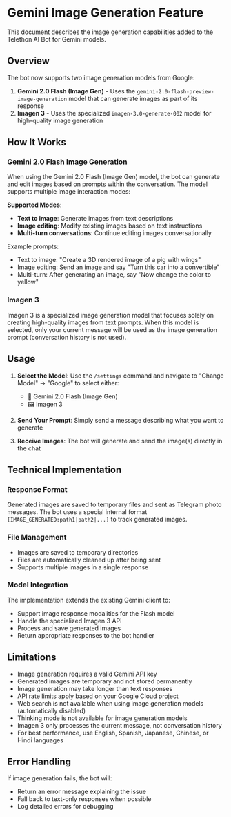 # Gemini Image Generation Feature

This document describes the image generation capabilities added to the Telethon AI Bot for Gemini models.

## Overview

The bot now supports two image generation models from Google:

1. **Gemini 2.0 Flash (Image Gen)** - Uses the `gemini-2.0-flash-preview-image-generation` model that can generate images as part of its response
2. **Imagen 3** - Uses the specialized `imagen-3.0-generate-002` model for high-quality image generation

## How It Works

### Gemini 2.0 Flash Image Generation

When using the Gemini 2.0 Flash (Image Gen) model, the bot can generate and edit images based on prompts within the conversation. The model supports multiple image interaction modes:

**Supported Modes**:
- **Text to image**: Generate images from text descriptions
- **Image editing**: Modify existing images based on text instructions
- **Multi-turn conversations**: Continue editing images conversationally

Example prompts:
- Text to image: "Create a 3D rendered image of a pig with wings"
- Image editing: Send an image and say "Turn this car into a convertible"
- Multi-turn: After generating an image, say "Now change the color to yellow"

### Imagen 3

Imagen 3 is a specialized image generation model that focuses solely on creating high-quality images from text prompts. When this model is selected, only your current message will be used as the image generation prompt (conversation history is not used).

## Usage

1. **Select the Model**: Use the `/settings` command and navigate to "Change Model" → "Google" to select either:
   - 🎨 Gemini 2.0 Flash (Image Gen)
   - 🖼️ Imagen 3

2. **Send Your Prompt**: Simply send a message describing what you want to generate

3. **Receive Images**: The bot will generate and send the image(s) directly in the chat

## Technical Implementation

### Response Format

Generated images are saved to temporary files and sent as Telegram photo messages. The bot uses a special internal format `[IMAGE_GENERATED:path1|path2|...]` to track generated images.

### File Management

- Images are saved to temporary directories
- Files are automatically cleaned up after being sent
- Supports multiple images in a single response

### Model Integration

The implementation extends the existing Gemini client to:
- Support image response modalities for the Flash model
- Handle the specialized Imagen 3 API
- Process and save generated images
- Return appropriate responses to the bot handler

## Limitations

- Image generation requires a valid Gemini API key
- Generated images are temporary and not stored permanently
- Image generation may take longer than text responses
- API rate limits apply based on your Google Cloud project
- Web search is not available when using image generation models (automatically disabled)
- Thinking mode is not available for image generation models
- Imagen 3 only processes the current message, not conversation history
- For best performance, use English, Spanish, Japanese, Chinese, or Hindi languages

## Error Handling

If image generation fails, the bot will:
- Return an error message explaining the issue
- Fall back to text-only responses when possible
- Log detailed errors for debugging